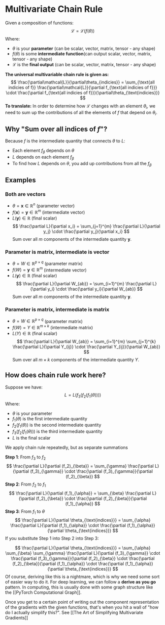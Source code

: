 # Multivariate Chain Rule
Given a composition of functions:
$$
\mathcal{L}=\mathcal{L}(f(\theta))
$$
Where:
- $\theta$ is your **parameter** (can be scalar, vector, matrix, tensor - any shape)
- $f(\theta)$ is some **intermediate function**(can output scalar, vector, matrix, tensor - any shape)
- $\mathcal{L}$ is the **final output** (can be scalar, vector, matrix, tensor - any shape)

**The universal multivariable chain rule is given as:**
$$
\frac{\partial\mathcal{L}}{\partial\theta_{indicies}} = \sum_{\text{all indicies of f}} \frac{\partial\mathcal{L}}{\partial f_{\text{all indicies of f}}} \cdot \frac{\partial f_{\text{all indicies of f}}}{\partial\theta_{\text{indicies}}}
$$
**To translate:** In order to determine how $\mathcal{L}$ changes with an element $\theta_{i}$, we need to sum up the contributions of all the elements of $f$  that depend on $\theta_{i}$. 
## Why "Sum over all indices of $f$"?
Because $f$ is the intermediate quantity that connects $\theta$ to $L$:
- Each element $f_{\beta}$ depends on $\theta$
- $L$ depends on each element $f_{\beta}$
- To find how $L$ depends on $\theta$, you add up contributions from all the $f_{\beta}$
## Examples
### **Both are vectors**
- $\theta = \mathbf{x} \in \mathbb{R}^n$ (parameter vector)
- $f(\mathbf{x}) = \mathbf{y} \in \mathbb{R}^m$ (intermediate vector)
- $L(\mathbf{y}) \in \mathbb{R}$ (final scalar)
$$
\frac{\partial L}{\partial x_i} = \sum_{j=1}^{m} \frac{\partial L}{\partial y_j} \cdot \frac{\partial y_j}{\partial x_i}
$$
Sum over all $m$ components of the intermediate quantity $\mathbf{y}$.

### **Parameter is matrix, intermediate is vector**
- $\theta = W \in \mathbb{R}^{p \times q}$ (parameter matrix)
- $f(W) = \mathbf{y} \in \mathbb{R}^m$ (intermediate vector)
- $L(\mathbf{y}) \in \mathbb{R}$ (final scalar)
$$
\frac{\partial L}{\partial W_{ab}} = \sum_{i=1}^{m} \frac{\partial L}{\partial y_i} \cdot \frac{\partial y_i}{\partial W_{ab}}
$$
Sum over all $m$ components of the intermediate quantity $\mathbf{y}$.

### **Parameter is matrix, intermediate is matrix**
- $\theta = W \in \mathbb{R}^{p \times q}$ (parameter matrix)
- $f(W) = Y \in \mathbb{R}^{m \times k}$ (intermediate matrix)
- $L(Y) \in \mathbb{R}$ (final scalar)
$$
\frac{\partial L}{\partial W_{ab}} = \sum_{i=1}^{m} \sum_{j=1}^{k} \frac{\partial L}{\partial Y_{ij}} \cdot \frac{\partial Y_{ij}}{\partial W_{ab}}
$$
Sum over all $m \times k$ components of the intermediate quantity $Y$.

## How does chain rule work here?
Suppose we have: 
$$
L = L(f_3(f_2(f_1(\theta))))
$$
Where:
- $\theta$ is your parameter
- $f_1(\theta)$ is the first intermediate quantity
- $f_2(f_1(\theta))$ is the second intermediate quantity
- $f_3(f_2(f_1(\theta)))$ is the third intermediate quantity
- $L$ is the final scalar

We apply chain rule repeatedly, but as separate summations

**Step 1**: From $f_3$ to $f_2$ 
$$
\frac{\partial L}{\partial (f_2)_{\beta}} = \sum_{\gamma} \frac{\partial L}{\partial (f_3)_{\gamma}} \cdot \frac{\partial (f_3)_{\gamma}}{\partial (f_2)_{\beta}}
$$
**Step 2**: From $f_2$ to $f_1$ 
$$
\frac{\partial L}{\partial (f_1)_{\alpha}} = \sum_{\beta} \frac{\partial L}{\partial (f_2)_{\beta}} \cdot \frac{\partial (f_2)_{\beta}}{\partial (f_1)_{\alpha}}
$$
**Step 3**: From $f_1$ to $\theta$ 
$$
\frac{\partial L}{\partial \theta_{\text{indices}}} = \sum_{\alpha} \frac{\partial L}{\partial (f_1)_{\alpha}} \cdot \frac{\partial (f_1)_{\alpha}}{\partial \theta_{\text{indices}}}
$$
If you substitute Step 1 into Step 2 into Step 3:

$$
\frac{\partial L}{\partial \theta_{\text{indices}}} = \sum_{\alpha} \sum_{\beta} \sum_{\gamma} \frac{\partial L}{\partial (f_3)_{\gamma}} \cdot \frac{\partial (f_3)_{\gamma}}{\partial (f_2)_{\beta}} \cdot \frac{\partial (f_2)_{\beta}}{\partial (f_1)_{\alpha}} \cdot \frac{\partial (f_1)_{\alpha}}{\partial \theta_{\text{indices}}}
$$
Of course, deriving like this is a nightmare, which is why we need some sort of easier way to do it. For deep learning, we can follow a **derive as you go** pattern. In computing, this is usually done with some graph structure like the [[PyTorch Computational Graph]].

Once you get to a certain point of writing out the component representation of the gradients with the given functions, that's when you hit a wall of "how do I actually simplify this?". See [[The Art of Simplifying Multivariate Gradients]]